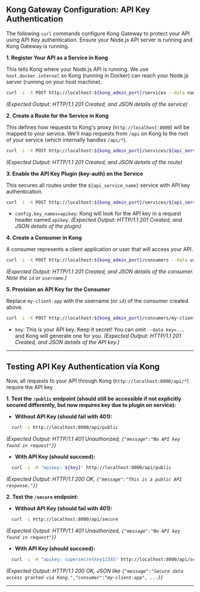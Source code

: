 ## Kong Gateway Configuration: API Key Authentication

The following `curl` commands configure Kong Gateway to protect your API using API Key authentication. Ensure your Node.js API server is running and Kong Gateway is running.

**1. Register Your API as a Service in Kong**

This tells Kong where your Node.js API is running. We use `host.docker.internal` so Kong (running in Docker) can reach your Node.js server (running on your host machine).
   ```bash
   curl -i -X POST http://localhost:${kong_admin_port}/services --data name=${api_service_name} --data url='http://host.docker.internal:4000'
   ```
   *(Expected Output: HTTP/1.1 201 Created, and JSON details of the service)*

**2. Create a Route for the Service in Kong**

This defines how requests to Kong's proxy (`http://localhost:8000`) will be mapped to your service. We'll map requests from `/api` on Kong to the root of your service (which internally handles `/api/*`).
   ```bash
   curl -i -X POST http://localhost:${kong_admin_port}/services/${api_service_name}/routes --data 'paths[]=/api' --data name=${api_route_name} --data strip_path=false
   ```
   *(Expected Output: HTTP/1.1 201 Created, and JSON details of the route)*

**3. Enable the API Key Plugin (key-auth) on the Service**

This secures all routes under the `${api_service_name}` service with API key authentication.
   ```bash
   curl -i -X POST http://localhost:${kong_admin_port}/services/${api_service_name}/plugins --data name=key-auth --data config.key_names=apikey
   ```
   * `config.key_names=apikey`: Kong will look for the API key in a request header named `apikey`.
   *(Expected Output: HTTP/1.1 201 Created, and JSON details of the plugin)*

**4. Create a Consumer in Kong**

A consumer represents a client application or user that will access your API.
   ```bash
   curl -i -X POST http://localhost:${kong_admin_port}/consumers --data username=my-client-app
   ```
   *(Expected Output: HTTP/1.1 201 Created, and JSON details of the consumer. Note the `id` or `username`.)*

**5. Provision an API Key for the Consumer**

Replace `my-client-app` with the username (or `id`) of the consumer created above.
   ```bash
   curl -i -X POST http://localhost:${kong_admin_port}/consumers/my-client-app/key-auth --data key=${key}
   ```
   * `key`: This is your API key. Keep it secret! You can omit `--data key=...` and Kong will generate one for you.
   *(Expected Output: HTTP/1.1 201 Created, and JSON details of the API key.)*

---

## Testing API Key Authentication via Kong

Now, all requests to your API through Kong (`http://localhost:8000/api/*`) require the API key.

**1. Test the `/public` endpoint (should still be accessible if not explicitly secured differently, but now requires key due to plugin on service):**

   * **Without API Key (should fail with 401):**
   ```bash
     curl -i http://localhost:8000/api/public
   ```

   *(Expected Output: HTTP/1.1 401 Unauthorized, `{"message":"No API key found in request"}`)*

   * **With API Key (should succeed):**
   ```bash
     curl -i -H "apikey: ${key}" http://localhost:8000/api/public
   ```
   *(Expected Output: HTTP/1.1 200 OK, `{"message":"This is a public API response."}`)*

**2. Test the `/secure` endpoint:**

   * **Without API Key (should fail with 401):**
   ```bash
     curl -i http://localhost:8000/api/secure
   ```
   *(Expected Output: HTTP/1.1 401 Unauthorized, `{"message":"No API key found in request"}`)*

   * **With API Key (should succeed):**
   ```bash
     curl -i -H "apikey: supersecretkey12345" http://localhost:8000/api/secure
   ```
   *(Expected Output: HTTP/1.1 200 OK, JSON like `{"message":"Secure data access granted via Kong.","consumer":"my-client-app", ...}`)*

---